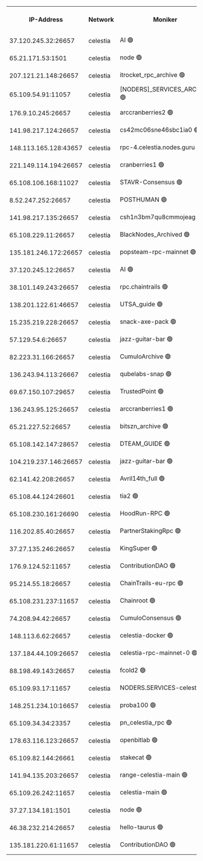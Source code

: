


<table><tr><th>IP-Address</th><th>Network</th><th>Moniker</th><th>Latest Block Height</th><th>Earliest Block Height</th><th>Catching Up</th><th>Tx Index</th><th>Voting Power</th><th>Version</th><th>Scan Time</th></tr><tr><td>37.120.245.32:26657</td><td>celestia</td><td>AI 🟢</td><td>3331894</td><td>1</td><td>False</td><td>off</td><td>0</td><td>3.1.1</td><td>2025-01-02T02:25:44.056691350UTC</td></tr><tr><td>65.21.171.53:1501</td><td>celestia</td><td>node 🟢</td><td>3331894</td><td>1</td><td>False</td><td>on</td><td>0</td><td>3.2.0</td><td>2025-01-02T02:25:44.872772758UTC</td></tr><tr><td>207.121.21.148:26657</td><td>celestia</td><td>itrocket_rpc_archive 🟢</td><td>3331899</td><td>1</td><td>False</td><td>on</td><td>0</td><td>3.2.0</td><td>2025-01-02T02:26:12.599841632UTC</td></tr><tr><td>65.109.54.91:11057</td><td>celestia</td><td>[NODERS]_SERVICES_ARCHIVE 🟢</td><td>3331904</td><td>1</td><td>False</td><td>on</td><td>0</td><td>3.2.0</td><td>2025-01-02T02:26:40.122946045UTC</td></tr><tr><td>176.9.10.245:26657</td><td>celestia</td><td>arccranberries2 🟢</td><td>3331908</td><td>1</td><td>False</td><td>on</td><td>0</td><td>3.2.0</td><td>2025-01-02T02:27:01.713548086UTC</td></tr><tr><td>141.98.217.124:26657</td><td>celestia</td><td>cs42mc06sne46sbc1ia0 🟢</td><td>3331909</td><td>1</td><td>False</td><td>on</td><td>0</td><td>3.2.0</td><td>2025-01-02T02:27:04.721398721UTC</td></tr><tr><td>148.113.165.128:43657</td><td>celestia</td><td>rpc-4.celestia.nodes.guru 🟢</td><td>3331912</td><td>1</td><td>False</td><td>on</td><td>0</td><td>3.2.0</td><td>2025-01-02T02:27:22.150727555UTC</td></tr><tr><td>221.149.114.194:26657</td><td>celestia</td><td>cranberries1 🟢</td><td>3331914</td><td>1</td><td>False</td><td>on</td><td>0</td><td>3.2.0</td><td>2025-01-02T02:27:31.964755123UTC</td></tr><tr><td>65.108.106.168:11027</td><td>celestia</td><td>STAVR-Consensus 🟢</td><td>3331915</td><td>1</td><td>False</td><td>off</td><td>0</td><td>3.2.0</td><td>2025-01-02T02:27:34.501334539UTC</td></tr><tr><td>8.52.247.252:26657</td><td>celestia</td><td>POSTHUMAN 🟢</td><td>3331924</td><td>1</td><td>False</td><td>on</td><td>0</td><td>3.2.0</td><td>2025-01-02T02:28:22.954748174UTC</td></tr><tr><td>141.98.217.135:26657</td><td>celestia</td><td>csh1n3bm7qu8cmmojeag 🟢</td><td>3331924</td><td>1</td><td>False</td><td>on</td><td>0</td><td>3.2.0</td><td>2025-01-02T02:28:23.403045303UTC</td></tr><tr><td>65.108.229.11:26657</td><td>celestia</td><td>BlackNodes_Archived 🟢</td><td>3331925</td><td>1</td><td>False</td><td>on</td><td>0</td><td>3.1.1</td><td>2025-01-02T02:28:28.482495426UTC</td></tr><tr><td>135.181.246.172:26657</td><td>celestia</td><td>popsteam-rpc-mainnet 🟢</td><td>3331932</td><td>1</td><td>False</td><td>on</td><td>0</td><td>3.2.0</td><td>2025-01-02T02:29:06.881984376UTC</td></tr><tr><td>37.120.245.12:26657</td><td>celestia</td><td>AI 🟢</td><td>3331933</td><td>1</td><td>False</td><td>off</td><td>0</td><td>3.1.1</td><td>2025-01-02T02:29:13.529572928UTC</td></tr><tr><td>38.101.149.243:26657</td><td>celestia</td><td>rpc.chaintrails 🟢</td><td>3331934</td><td>1</td><td>False</td><td>on</td><td>0</td><td>3.2.0</td><td>2025-01-02T02:29:19.551405872UTC</td></tr><tr><td>138.201.122.61:46657</td><td>celestia</td><td>UTSA_guide 🟢</td><td>3331939</td><td>1</td><td>False</td><td>on</td><td>0</td><td>3.2.0</td><td>2025-01-02T02:29:45.899305900UTC</td></tr><tr><td>15.235.219.228:26657</td><td>celestia</td><td>snack-axe-pack 🟢</td><td>3331940</td><td>1</td><td>False</td><td>off</td><td>0</td><td>3.1.1</td><td>2025-01-02T02:29:47.098167001UTC</td></tr><tr><td>57.129.54.6:26657</td><td>celestia</td><td>jazz-guitar-bar 🟢</td><td>3331941</td><td>1</td><td>False</td><td>off</td><td>0</td><td>3.1.1</td><td>2025-01-02T02:29:55.801439706UTC</td></tr><tr><td>82.223.31.166:26657</td><td>celestia</td><td>CumuloArchive 🟢</td><td>3331943</td><td>1</td><td>False</td><td>on</td><td>0</td><td>3.2.0</td><td>2025-01-02T02:30:04.592111830UTC</td></tr><tr><td>136.243.94.113:26667</td><td>celestia</td><td>qubelabs-snap 🟢</td><td>3331946</td><td>1</td><td>False</td><td>on</td><td>0</td><td>3.2.0</td><td>2025-01-02T02:30:19.956171782UTC</td></tr><tr><td>69.67.150.107:29657</td><td>celestia</td><td>TrustedPoint 🟢</td><td>3331949</td><td>1</td><td>False</td><td>on</td><td>0</td><td>3.2.0</td><td>2025-01-02T02:30:35.267410010UTC</td></tr><tr><td>136.243.95.125:26657</td><td>celestia</td><td>arccranberries1 🟢</td><td>3331956</td><td>1</td><td>False</td><td>on</td><td>0</td><td>3.2.0</td><td>2025-01-02T02:31:17.197521508UTC</td></tr><tr><td>65.21.227.52:26657</td><td>celestia</td><td>bitszn_archive 🟢</td><td>3331957</td><td>1</td><td>False</td><td>on</td><td>0</td><td>3.0.2</td><td>2025-01-02T02:31:22.241094330UTC</td></tr><tr><td>65.108.142.147:28657</td><td>celestia</td><td>DTEAM_GUIDE 🟢</td><td>3331962</td><td>1</td><td>False</td><td>on</td><td>0</td><td>3.2.0</td><td>2025-01-02T02:31:56.211181823UTC</td></tr><tr><td>104.219.237.146:26657</td><td>celestia</td><td>jazz-guitar-bar 🟢</td><td>3331966</td><td>1</td><td>False</td><td>off</td><td>0</td><td>3.1.1</td><td>2025-01-02T02:32:07.840350001UTC</td></tr><tr><td>62.141.42.208:26657</td><td>celestia</td><td>Avril14th_full 🟢</td><td>3331970</td><td>1</td><td>False</td><td>on</td><td>0</td><td>3.2.0</td><td>2025-01-02T02:32:31.075147196UTC</td></tr><tr><td>65.108.44.124:26601</td><td>celestia</td><td>tia2 🟢</td><td>2371494</td><td>339581</td><td>False</td><td>on</td><td>0</td><td>1.3.0</td><td>2025-01-02T02:25:53.658846380UTC</td></tr><tr><td>65.108.230.161:26690</td><td>celestia</td><td>HoodRun-RPC 🟢</td><td>2371494</td><td>1537165</td><td>False</td><td>off</td><td>0</td><td>1.9.0</td><td>2025-01-02T02:32:04.993088843UTC</td></tr><tr><td>116.202.85.40:26657</td><td>celestia</td><td>PartnerStakingRpc 🟢</td><td>2371494</td><td>1588231</td><td>False</td><td>on</td><td>0</td><td>1.9.0</td><td>2025-01-02T02:25:56.001791930UTC</td></tr><tr><td>37.27.135.246:26657</td><td>celestia</td><td>KingSuper 🟢</td><td>2371494</td><td>1814358</td><td>False</td><td>off</td><td>0</td><td>1.3.0</td><td>2025-01-02T02:26:46.829592712UTC</td></tr><tr><td>176.9.124.52:11657</td><td>celestia</td><td>ContributionDAO 🟢</td><td>3331957</td><td>2419178</td><td>False</td><td>on</td><td>0</td><td>3.1.1</td><td>2025-01-02T02:31:19.648315098UTC</td></tr><tr><td>95.214.55.18:26657</td><td>celestia</td><td>ChainTrails-eu-rpc 🟢</td><td>3331970</td><td>2832001</td><td>False</td><td>on</td><td>0</td><td>3.2.0</td><td>2025-01-02T02:32:31.582531351UTC</td></tr><tr><td>65.108.231.237:11657</td><td>celestia</td><td>Chainroot 🟢</td><td>3331908</td><td>2868575</td><td>False</td><td>on</td><td>0</td><td>3.2.0</td><td>2025-01-02T02:27:02.303315044UTC</td></tr><tr><td>74.208.94.42:26657</td><td>celestia</td><td>CumuloConsensus 🟢</td><td>3331915</td><td>2913001</td><td>False</td><td>on</td><td>0</td><td>3.2.0</td><td>2025-01-02T02:27:35.491204475UTC</td></tr><tr><td>148.113.6.62:26657</td><td>celestia</td><td>celestia-docker 🟢</td><td>3331935</td><td>2935501</td><td>False</td><td>off</td><td>0</td><td>3.0.2</td><td>2025-01-02T02:29:24.581309535UTC</td></tr><tr><td>137.184.44.109:26657</td><td>celestia</td><td>celestia-rpc-mainnet-0 🟢</td><td>3331937</td><td>3052501</td><td>False</td><td>on</td><td>0</td><td>3.2.0</td><td>2025-01-02T02:29:32.389679165UTC</td></tr><tr><td>88.198.49.143:26657</td><td>celestia</td><td>fcold2 🟢</td><td>3331934</td><td>3174774</td><td>False</td><td>on</td><td>0</td><td>3.2.0</td><td>2025-01-02T02:29:18.325157373UTC</td></tr><tr><td>65.109.93.17:11657</td><td>celestia</td><td>NODERS.SERVICES-celestia 🟢</td><td>3331937</td><td>3188251</td><td>False</td><td>on</td><td>0</td><td>3.2.0</td><td>2025-01-02T02:29:32.939622491UTC</td></tr><tr><td>148.251.234.10:16657</td><td>celestia</td><td>proba100 🟢</td><td>3331921</td><td>3197687</td><td>False</td><td>off</td><td>0</td><td>3.2.0</td><td>2025-01-02T02:28:11.744117210UTC</td></tr><tr><td>65.109.34.34:23357</td><td>celestia</td><td>pn_celestia_rpc 🟢</td><td>3331932</td><td>3210971</td><td>False</td><td>on</td><td>0</td><td>3.2.0</td><td>2025-01-02T02:29:06.325379337UTC</td></tr><tr><td>178.63.116.123:26657</td><td>celestia</td><td>openbitlab 🟢</td><td>3331898</td><td>3270205</td><td>False</td><td>on</td><td>0</td><td>3.1.1</td><td>2025-01-02T02:26:05.121393295UTC</td></tr><tr><td>65.109.82.144:26661</td><td>celestia</td><td>stakecat 🟢</td><td>3331937</td><td>3286501</td><td>False</td><td>on</td><td>0</td><td>3.0.2</td><td>2025-01-02T02:29:31.221521266UTC</td></tr><tr><td>141.94.135.203:26657</td><td>celestia</td><td>range-celestia-main 🟢</td><td>3331896</td><td>3306551</td><td>False</td><td>on</td><td>0</td><td>3.0.2</td><td>2025-01-02T02:25:58.442725031UTC</td></tr><tr><td>65.109.26.242:11657</td><td>celestia</td><td>celestia-main 🟢</td><td>3331943</td><td>3323494</td><td>False</td><td>on</td><td>0</td><td>3.2.0</td><td>2025-01-02T02:30:05.110977460UTC</td></tr><tr><td>37.27.134.181:1501</td><td>celestia</td><td>node 🟢</td><td>3331918</td><td>3324837</td><td>False</td><td>off</td><td>0</td><td>3.0.2</td><td>2025-01-02T02:27:54.898613363UTC</td></tr><tr><td>46.38.232.214:26657</td><td>celestia</td><td>hello-taurus 🟢</td><td>3331894</td><td>3329528</td><td>False</td><td>off</td><td>0</td><td>3.2.0</td><td>2025-01-02T02:25:44.362408928UTC</td></tr><tr><td>135.181.220.61:11657</td><td>celestia</td><td>ContributionDAO 🟢</td><td>3331924</td><td>3331594</td><td>False</td><td>off</td><td>0</td><td>3.1.1</td><td>2025-01-02T02:28:26.005043666UTC</td></tr></table>